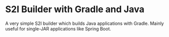 # S2I Builder with Gradle and Java

A very simple S2I builder which builds Java applications with Gradle.
Mainly useful for single-JAR applications like Spring Boot.
